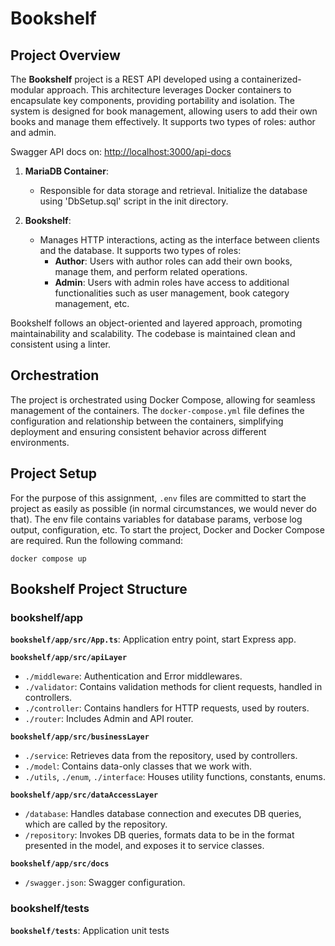 # Bookshelf

## Project Overview

The **Bookshelf** project is a REST API developed using a containerized-modular approach. This architecture leverages Docker containers to encapsulate key components, providing portability and isolation. The system is designed for book management, allowing users to add their own books and manage them effectively. It supports two types of roles: author and admin.

Swagger API docs on: [http://localhost:3000/api-docs](http://localhost:3000/api-docs)

1. **MariaDB Container**:
   - Responsible for data storage and retrieval. Initialize the database using 'DbSetup.sql' script in the init directory.

2. **Bookshelf**:
   - Manages HTTP interactions, acting as the interface between clients and the database. It supports two types of roles:
     - **Author**: Users with author roles can add their own books, manage them, and perform related operations.
     - **Admin**: Users with admin roles have access to additional functionalities such as user management, book category management, etc.

Bookshelf follows an object-oriented and layered approach, promoting maintainability and scalability. The codebase is maintained clean and consistent using a linter.

## Orchestration

The project is orchestrated using Docker Compose, allowing for seamless management of the containers. The `docker-compose.yml` file defines the configuration and relationship between the containers, simplifying deployment and ensuring consistent behavior across different environments.

## Project Setup
For the purpose of this assignment, `.env` files are committed to start the project as easily as possible (in normal circumstances, we would never do that). The env file contains variables for database params, verbose log output, configuration, etc.
To start the project, Docker and Docker Compose are required.
Run the following command:




```
docker compose up
```

## Bookshelf Project Structure

### bookshelf/app

**`bookshelf/app/src/App.ts`**: Application entry point, start Express app.

**`bookshelf/app/src/apiLayer`**
- `./middleware`: Authentication and Error middlewares.
- `./validator`: Contains validation methods for client requests, handled in controllers.
- `./controller`: Contains handlers for HTTP requests, used by routers.
- `./router`: Includes Admin and API router.

**`bookshelf/app/src/businessLayer`**
- `./service`: Retrieves data from the repository, used by controllers.
- `./model`: Contains data-only classes that we work with.
- `./utils`, `./enum`, `./interface`: Houses utility functions, constants, enums.

**`bookshelf/app/src/dataAccessLayer`**
- `/database`: Handles database connection and executes DB queries, which are called by the repository.
- `/repository`: Invokes DB queries, formats data to be in the format presented in the model, and exposes it to service classes.

**`bookshelf/app/src/docs`**
- `/swagger.json`: Swagger configuration.

### bookshelf/tests

**`bookshelf/tests`**: Application unit tests
